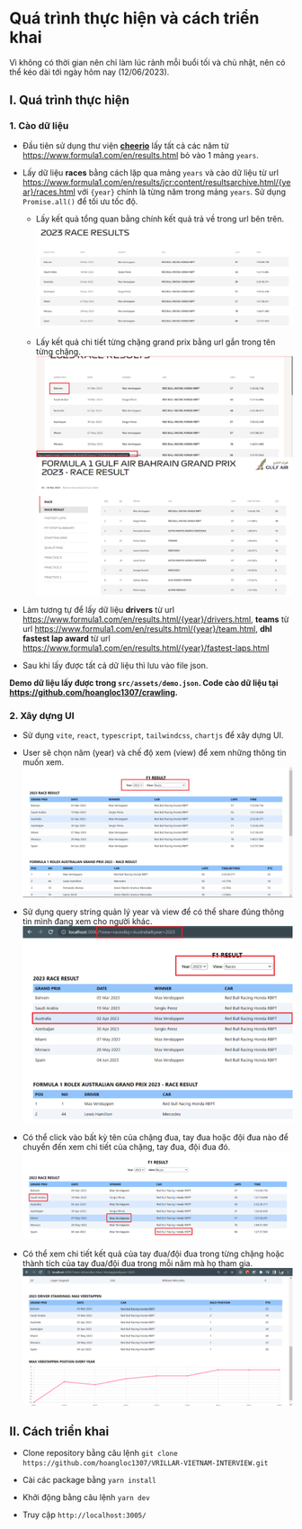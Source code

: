 # Quá trình thực hiện và cách triển khai

Vì không có thời gian nên chỉ làm lúc rảnh mỗi buổi tối và chủ nhật, nên có thể kéo dài tới ngày hôm nay (12/06/2023).

## I. Quá trình thực hiện

### 1. Cào dữ liệu

- Đầu tiên sử dụng thư viện [**cheerio**](https://cheerio.js.org/) lấy tất cả các năm từ https://www.formula1.com/en/results.html bỏ vào 1 mảng `years`.

- Lấy dữ liệu **races** bằng cách lặp qua mảng `years` và cào dữ liệu từ url https://www.formula1.com/en/results/jcr:content/resultsarchive.html/{year}/races.html với `{year}` chính là từng năm trong mảng `years`. Sử dụng `Promise.all()` để tối ưu tốc độ.

  - Lấy kết quả tổng quan bằng chính kết quả trả về trong url bên trên.
    ![](src/assets/images/1.png)

  - Lấy kết quả chi tiết từng chặng grand prix bằng url gắn trong tên từng chặng.
    ![](src/assets/images/2.png)
    ![](src/assets/images/3.png)

- Làm tương tự để lấy dữ liệu **drivers** từ url https://www.formula1.com/en/results.html/{year}/drivers.html, **teams** từ url https://www.formula1.com/en/results.html/{year}/team.html, **dhl fastest lap award** từ url https://www.formula1.com/en/results.html/{year}/fastest-laps.html

- Sau khi lấy được tất cả dữ liệu thì lưu vào file json.

**Demo dữ liệu lấy được trong `src/assets/demo.json`. Code cào dữ liệu tại https://github.com/hoangloc1307/crawling.**

### 2. Xây dựng UI

- Sử dụng `vite`, `react`, `typescript`, `tailwindcss`, `chartjs` để xây dựng UI.

- User sẽ chọn năm (year) và chế độ xem (view) để xem những thông tin muốn xem.
  ![](src/assets/images/4.png)

- Sử dụng query string quản lý year và view để có thể share đúng thông tin mình đang xem cho người khác.
  ![](src/assets/images/5.png)

- Có thể click vào bất kỳ tên của chặng đua, tay đua hoặc đội đua nào để chuyển đến xem chi tiết của chặng, tay đua, đội đua đó.
  ![](src/assets/images/6.png)

- Có thể xem chi tiết kết quả của tay đua/đội đua trong từng chặng hoặc thành tích của tay đua/đội đua trong mỗi năm mà họ tham gia.
  ![](src/assets/images/7.png)

## II. Cách triển khai

- Clone repository bằng câu lệnh `git clone https://github.com/hoangloc1307/VRILLAR-VIETNAM-INTERVIEW.git`

- Cài các package bằng `yarn install`

- Khởi động bằng câu lệnh `yarn dev`

- Truy cập `http://localhost:3005/`
